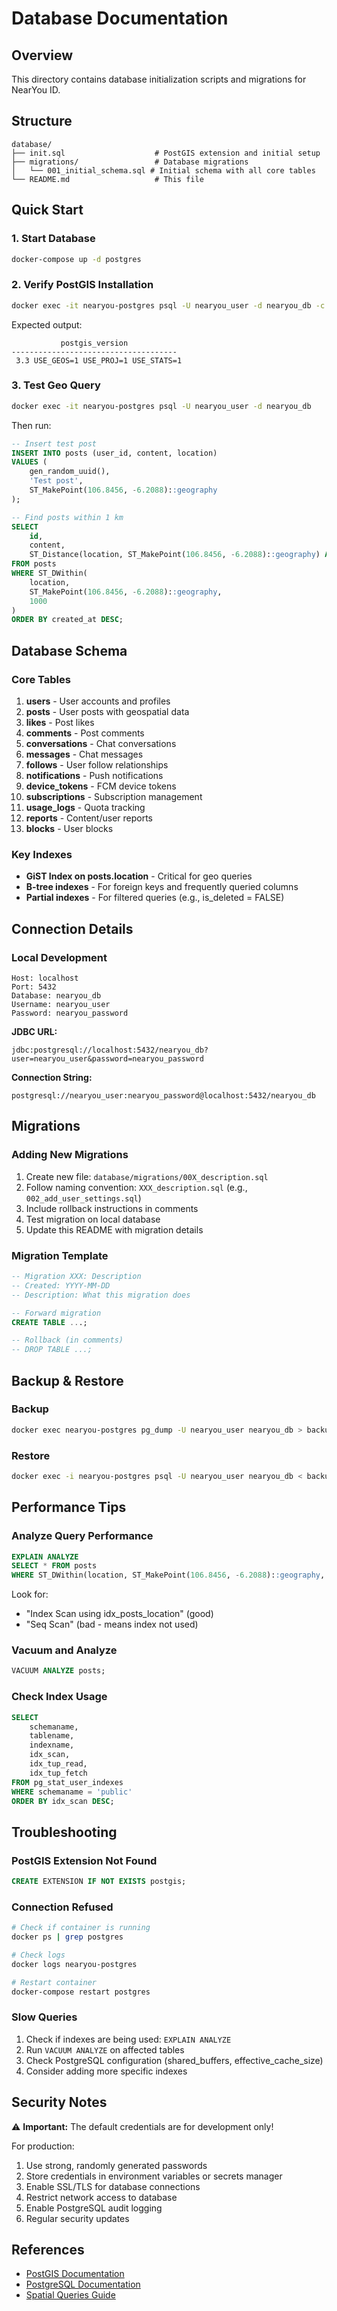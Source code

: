 # Database Documentation

## Overview

This directory contains database initialization scripts and migrations for NearYou ID.

## Structure

```
database/
├── init.sql                    # PostGIS extension and initial setup
├── migrations/                 # Database migrations
│   └── 001_initial_schema.sql # Initial schema with all core tables
└── README.md                   # This file
```

## Quick Start

### 1. Start Database

```bash
docker-compose up -d postgres
```

### 2. Verify PostGIS Installation

```bash
docker exec -it nearyou-postgres psql -U nearyou_user -d nearyou_db -c "SELECT PostGIS_Version();"
```

Expected output:
```
           postgis_version
-------------------------------------
 3.3 USE_GEOS=1 USE_PROJ=1 USE_STATS=1
```

### 3. Test Geo Query

```bash
docker exec -it nearyou-postgres psql -U nearyou_user -d nearyou_db
```

Then run:
```sql
-- Insert test post
INSERT INTO posts (user_id, content, location)
VALUES (
    gen_random_uuid(),
    'Test post',
    ST_MakePoint(106.8456, -6.2088)::geography
);

-- Find posts within 1 km
SELECT 
    id, 
    content, 
    ST_Distance(location, ST_MakePoint(106.8456, -6.2088)::geography) AS distance_meters
FROM posts
WHERE ST_DWithin(
    location, 
    ST_MakePoint(106.8456, -6.2088)::geography, 
    1000
)
ORDER BY created_at DESC;
```

## Database Schema

### Core Tables

1. **users** - User accounts and profiles
2. **posts** - User posts with geospatial data
3. **likes** - Post likes
4. **comments** - Post comments
5. **conversations** - Chat conversations
6. **messages** - Chat messages
7. **follows** - User follow relationships
8. **notifications** - Push notifications
9. **device_tokens** - FCM device tokens
10. **subscriptions** - Subscription management
11. **usage_logs** - Quota tracking
12. **reports** - Content/user reports
13. **blocks** - User blocks

### Key Indexes

- **GiST Index on posts.location** - Critical for geo queries
- **B-tree indexes** - For foreign keys and frequently queried columns
- **Partial indexes** - For filtered queries (e.g., is_deleted = FALSE)

## Connection Details

### Local Development

```
Host: localhost
Port: 5432
Database: nearyou_db
Username: nearyou_user
Password: nearyou_password
```

**JDBC URL:**
```
jdbc:postgresql://localhost:5432/nearyou_db?user=nearyou_user&password=nearyou_password
```

**Connection String:**
```
postgresql://nearyou_user:nearyou_password@localhost:5432/nearyou_db
```

## Migrations

### Adding New Migrations

1. Create new file: `database/migrations/00X_description.sql`
2. Follow naming convention: `XXX_description.sql` (e.g., `002_add_user_settings.sql`)
3. Include rollback instructions in comments
4. Test migration on local database
5. Update this README with migration details

### Migration Template

```sql
-- Migration XXX: Description
-- Created: YYYY-MM-DD
-- Description: What this migration does

-- Forward migration
CREATE TABLE ...;

-- Rollback (in comments)
-- DROP TABLE ...;
```

## Backup & Restore

### Backup

```bash
docker exec nearyou-postgres pg_dump -U nearyou_user nearyou_db > backup.sql
```

### Restore

```bash
docker exec -i nearyou-postgres psql -U nearyou_user nearyou_db < backup.sql
```

## Performance Tips

### Analyze Query Performance

```sql
EXPLAIN ANALYZE
SELECT * FROM posts
WHERE ST_DWithin(location, ST_MakePoint(106.8456, -6.2088)::geography, 1000);
```

Look for:
- "Index Scan using idx_posts_location" (good)
- "Seq Scan" (bad - means index not used)

### Vacuum and Analyze

```sql
VACUUM ANALYZE posts;
```

### Check Index Usage

```sql
SELECT 
    schemaname,
    tablename,
    indexname,
    idx_scan,
    idx_tup_read,
    idx_tup_fetch
FROM pg_stat_user_indexes
WHERE schemaname = 'public'
ORDER BY idx_scan DESC;
```

## Troubleshooting

### PostGIS Extension Not Found

```sql
CREATE EXTENSION IF NOT EXISTS postgis;
```

### Connection Refused

```bash
# Check if container is running
docker ps | grep postgres

# Check logs
docker logs nearyou-postgres

# Restart container
docker-compose restart postgres
```

### Slow Queries

1. Check if indexes are being used: `EXPLAIN ANALYZE`
2. Run `VACUUM ANALYZE` on affected tables
3. Check PostgreSQL configuration (shared_buffers, effective_cache_size)
4. Consider adding more specific indexes

## Security Notes

⚠️ **Important:** The default credentials are for development only!

For production:
1. Use strong, randomly generated passwords
2. Store credentials in environment variables or secrets manager
3. Enable SSL/TLS for database connections
4. Restrict network access to database
5. Enable PostgreSQL audit logging
6. Regular security updates

## References

- [PostGIS Documentation](https://postgis.net/documentation/)
- [PostgreSQL Documentation](https://www.postgresql.org/docs/)
- [Spatial Queries Guide](https://postgis.net/workshops/postgis-intro/)

